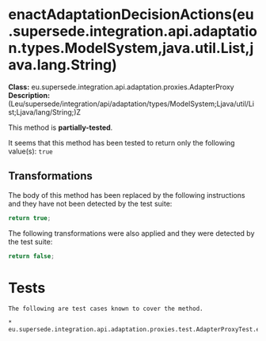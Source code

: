 # enactAdaptationDecisionActions(eu.supersede.integration.api.adaptation.types.ModelSystem,java.util.List,java.lang.String)

**Class:** eu.supersede.integration.api.adaptation.proxies.AdapterProxy
**Description:** (Leu/supersede/integration/api/adaptation/types/ModelSystem;Ljava/util/List;Ljava/lang/String;)Z

This method is **partially-tested**.

It seems that this method has been tested to return only the following value(s): `true`


## Transformations


The body of this method has been replaced by the following instructions and they have not been detected by the test suite:

```Java
return true;
```

The following transformations were also applied and they were detected by the test suite:

```Java
return false;
```




# Tests
    The following are test cases known to cover the method.

    * eu.supersede.integration.api.adaptation.proxies.test.AdapterProxyTest.eu.supersede.integration.api.adaptation.proxies.test.AdapterProxyTest 

